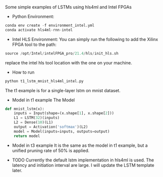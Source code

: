 Some simple examples of LSTMs using hls4ml and Intel FPGAs

- Python Environment: 
```python
conda env create -f environment_intel.yml
conda activate hls4ml-rnn-intel
```

- Intel HLS Environment: 
You can simply run the following to add the Xilinx FPGA tool to the path:
```python
source /opt/Intel/intelFPGA_pro/21.4/hls/init_hls.sh

```
replace the intel hls tool location with the one on your machine. 


- How to run
```python
python t1_lstm_mnist_hls4ml_intel.py
```
The t1 example is for a single-layer lstm on mnist dataset. 

- Model in t1 example
The Model
```python
def mnist_lstm(x):
    inputs = Input(shape=(x.shape[1], x.shape[2]))
    L1 = LSTM(32)(inputs)
    L2 = Dense(10)(L1)
    output = Activation('softmax')(L2)
    model = Model(inputs=inputs, outputs=output)
    return model
```

- Model in t3 example
It is the same as the model in t1 example, but a unified pruning rate of 50% is applied. 


- TODO
Currently the default lstm implementation in hls4ml is used. The latency and initiation interval are large. I will update the LSTM template later. 
